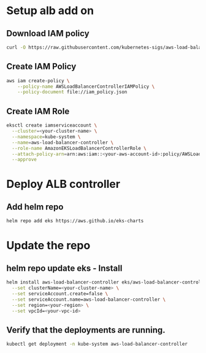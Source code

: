 #  Setup alb add on
##  Download IAM policy
```bash
curl -O https://raw.githubusercontent.com/kubernetes-sigs/aws-load-balancer-controller/v2.11.0/docs/install/iam_policy.json
```
## Create IAM Policy
```bash
aws iam create-policy \
    --policy-name AWSLoadBalancerControllerIAMPolicy \
    --policy-document file://iam_policy.json
```
## Create IAM Role
```bash 
eksctl create iamserviceaccount \
  --cluster=<your-cluster-name> \
  --namespace=kube-system \
  --name=aws-load-balancer-controller \
  --role-name AmazonEKSLoadBalancerControllerRole \
  --attach-policy-arn=arn:aws:iam::<your-aws-account-id>:policy/AWSLoadBalancerControllerIAMPolicy \
  --approve
```

# Deploy ALB controller
## Add helm repo
```bash
helm repo add eks https://aws.github.io/eks-charts
```
# Update the repo

## helm repo update eks - Install
```bash 
helm install aws-load-balancer-controller eks/aws-load-balancer-controller -n kube-system \
  --set clusterName=<your-cluster-name> \
  --set serviceAccount.create=false \
  --set serviceAccount.name=aws-load-balancer-controller \
  --set region=<your-region> \
  --set vpcId=<your-vpc-id>
```
## Verify that the deployments are running.
```bash 
kubectl get deployment -n kube-system aws-load-balancer-controller
```
